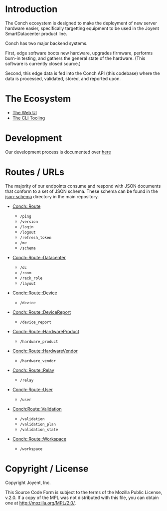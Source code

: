# Introduction

The Conch ecosystem is designed to make the deployment of new server hardware
easier, specifically targetting equipment to be used in the Joyent
SmartDatacenter product line.

Conch has two major backend systems.

First, edge software boots new hardware, upgrades firmware, performs burn-in
testing, and gathers the general state of the hardware. (This software is
currently closed source.)

Second, this edge data is fed into the Conch API (this codebase) where the data
is processed, validated, stored, and reported upon.

# The Ecosystem

* [The Web UI](https://github.com/joyent/conch-ui)
* [The CLI Tooling](https://github.com/joyent/conch-shell)

# Development

Our development process is documented over [here](development.html)

# Routes / URLs

The majority of our endpoints consume and respond with JSON documents that
conform to a set of JSON schema. These schema can be found in the
[json-schema](https://github.com/joyent/conch/tree/master/json-schema)
directory in the main repository.

* [Conch::Route](modules/Conch::Route)
  * `/ping`
  * `/version`
  * `/login`
  * `/logout`
  * `/refresh_token`
  * `/me`
  * `/schema`

* [Conch::Route::Datacenter](modules/Conch::Route::Datacenter)
  * `/dc`
  * `/room`
  * `/rack_role`
  * `/layout`

* [Conch::Route::Device](modules/Conch::Route::Device)
  * `/device`

* [Conch::Route::DeviceReport](modules/Conch::Route::DeviceReport)
  * `/device_report`

* [Conch::Route::HardwareProduct](modules/Conch::Route::HardwareProduct)
  * `/hardware_product`

* [Conch::Route::HardwareVendor](modules/Conch::Route::HardwareVendor)
  * `/hardware_vendor`

* [Conch::Route::Relay](modules/Conch::Route::Relay)
  * `/relay`

* [Conch::Route::User](modules/Conch::Route::User)
  * `/user`

* [Conch:Route::Validation](modules/Conch::Route::Validation)
  * `/validation`
  * `/validation_plan`
  * `/validation_state`

* [Conch::Route::Workspace](modules/Conch::Route::Workspace)
  * `/workspace`

# Copyright / License

Copyright Joyent, Inc.

This Source Code Form is subject to the terms of the Mozilla Public License,
v.2.0. If a copy of the MPL was not distributed with this file, you can
obtain one at <http://mozilla.org/MPL/2.0/>.

